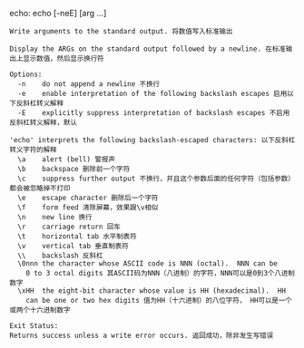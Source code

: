 echo: echo [-neE] [arg ...]

    Write arguments to the standard output. 将数值写入标准输出
    
    Display the ARGs on the standard output followed by a newline. 在标准输出上显示数值，然后显示换行符
    
    Options:
      -n	do not append a newline 不换行
      -e	enable interpretation of the following backslash escapes 启用以下反斜杠转义解释
      -E	explicitly suppress interpretation of backslash escapes 不启用反斜杠转义解释，默认
    
    'echo' interprets the following backslash-escaped characters: 以下反斜杠转义字符的解释
      \a	alert (bell) 警报声
      \b	backspace 删除前一个字符
      \c	suppress further output 不换行，并且这个参数后面的任何字符（包括参数）都会被忽略掉不打印
      \e	escape character 删除后一个字符
      \f	form feed 清除屏幕，效果跟\v相似
      \n	new line 换行
      \r	carriage return 回车
      \t	horizontal tab 水平制表符
      \v	vertical tab 垂直制表符
      \\	backslash 反斜杠
      \0nnn	the character whose ASCII code is NNN (octal).  NNN can be
    	0 to 3 octal digits 其ASCII码为NNN（八进制）的字符，NNN可以是0到3个八进制数字
      \xHH	the eight-bit character whose value is HH (hexadecimal).  HH
    	can be one or two hex digits 值为HH（十六进制）的八位字符， HH可以是一个或两个十六进制数字
    
    Exit Status:
    Returns success unless a write error occurs. 返回成功，除非发生写错误